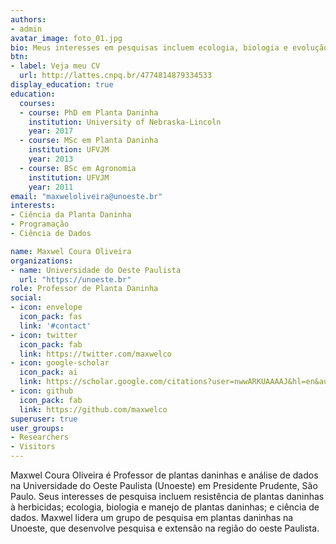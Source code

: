 ```yaml
---
authors:
- admin
avatar_image: foto_01.jpg
bio: Meus interesses em pesquisas incluem ecologia, biologia e evolução de plantas daninhas à herbicidas.
btn:
- label: Veja meu CV
  url: http://lattes.cnpq.br/4774814879334533
display_education: true
education:
  courses:
  - course: PhD em Planta Daninha
    institution: University of Nebraska-Lincoln
    year: 2017
  - course: MSc em Planta Daninha
    institution: UFVJM
    year: 2013
  - course: BSc em Agronomia
    institution: UFVJM
    year: 2011
email: "maxweloliveira@unoeste.br"
interests:
- Ciência da Planta Daninha
- Programação
- Ciência de Dados

name: Maxwel Coura Oliveira
organizations:
- name: Universidade do Oeste Paulista
  url: "https://unoeste.br"
role: Professor de Planta Daninha
social:
- icon: envelope
  icon_pack: fas
  link: '#contact'
- icon: twitter
  icon_pack: fab
  link: https://twitter.com/maxwelco
- icon: google-scholar
  icon_pack: ai
  link: https://scholar.google.com/citations?user=nwwARKUAAAAJ&hl=en&authuser=1
- icon: github
  icon_pack: fab
  link: https://github.com/maxwelco
superuser: true
user_groups:
- Researchers
- Visitors
---
```


Maxwel Coura Oliveira é Professor de plantas daninhas e análise de dados na Universidade do Oeste Paulista (Unoeste) em Presidente Prudente, São Paulo. Seus interesses de pesquisa incluem resistência de plantas daninhas à herbicidas; ecologia, biologia e manejo de plantas daninhas; e ciência de dados. Maxwel lidera um grupo de pesquisa em plantas daninhas na Unoeste, que desenvolve pesquisa e extensão na região do oeste Paulista.

